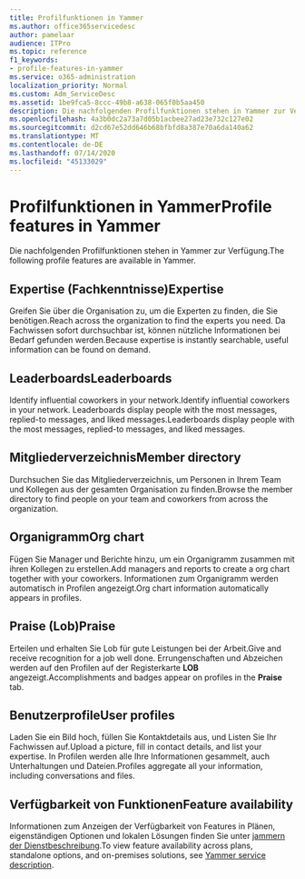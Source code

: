 ```yaml
---
title: Profilfunktionen in Yammer
ms.author: office365servicedesc
author: pamelaar
audience: ITPro
ms.topic: reference
f1_keywords:
- profile-features-in-yammer
ms.service: o365-administration
localization_priority: Normal
ms.custom: Adm_ServiceDesc
ms.assetid: 1be9fca5-8ccc-49b8-a638-065f0b5aa450
description: Die nachfolgenden Profilfunktionen stehen in Yammer zur Verfügung.
ms.openlocfilehash: 4a3b0dc2a73a7d05b1acbee27ad23e732c127e02
ms.sourcegitcommit: d2cd67e52dd646b68bfbfd8a387e70a6da140a62
ms.translationtype: MT
ms.contentlocale: de-DE
ms.lasthandoff: 07/14/2020
ms.locfileid: "45133029"
---
```

# <a name="profile-features-in-yammer"></a><span data-ttu-id="76d57-103">Profilfunktionen in Yammer</span><span class="sxs-lookup"><span data-stu-id="76d57-103">Profile features in Yammer</span></span>

<span data-ttu-id="76d57-104">Die nachfolgenden Profilfunktionen stehen in Yammer zur Verfügung.</span><span class="sxs-lookup"><span data-stu-id="76d57-104">The following profile features are available in Yammer.</span></span>
 
## <a name="expertise"></a><span data-ttu-id="76d57-105">Expertise (Fachkenntnisse)</span><span class="sxs-lookup"><span data-stu-id="76d57-105">Expertise</span></span>

<span data-ttu-id="76d57-106">Greifen Sie über die Organisation zu, um die Experten zu finden, die Sie benötigen.</span><span class="sxs-lookup"><span data-stu-id="76d57-106">Reach across the organization to find the experts you need.</span></span> <span data-ttu-id="76d57-107">Da Fachwissen sofort durchsuchbar ist, können nützliche Informationen bei Bedarf gefunden werden.</span><span class="sxs-lookup"><span data-stu-id="76d57-107">Because expertise is instantly searchable, useful information can be found on demand.</span></span>

## <a name="leaderboards"></a><span data-ttu-id="76d57-108">Leaderboards</span><span class="sxs-lookup"><span data-stu-id="76d57-108">Leaderboards</span></span>

<span data-ttu-id="76d57-109">Identify influential coworkers in your network.</span><span class="sxs-lookup"><span data-stu-id="76d57-109">Identify influential coworkers in your network.</span></span> <span data-ttu-id="76d57-110">Leaderboards display people with the most messages, replied-to messages, and liked messages.</span><span class="sxs-lookup"><span data-stu-id="76d57-110">Leaderboards display people with the most messages, replied-to messages, and liked messages.</span></span>

## <a name="member-directory"></a><span data-ttu-id="76d57-111">Mitgliederverzeichnis</span><span class="sxs-lookup"><span data-stu-id="76d57-111">Member directory</span></span>

<span data-ttu-id="76d57-112">Durchsuchen Sie das Mitgliederverzeichnis, um Personen in Ihrem Team und Kollegen aus der gesamten Organisation zu finden.</span><span class="sxs-lookup"><span data-stu-id="76d57-112">Browse the member directory to find people on your team and coworkers from across the organization.</span></span>
  
## <a name="org-chart"></a><span data-ttu-id="76d57-113">Organigramm</span><span class="sxs-lookup"><span data-stu-id="76d57-113">Org chart</span></span>

<span data-ttu-id="76d57-114">Fügen Sie Manager und Berichte hinzu, um ein Organigramm zusammen mit ihren Kollegen zu erstellen.</span><span class="sxs-lookup"><span data-stu-id="76d57-114">Add managers and reports to create a org chart together with your coworkers.</span></span> <span data-ttu-id="76d57-115">Informationen zum Organigramm werden automatisch in Profilen angezeigt.</span><span class="sxs-lookup"><span data-stu-id="76d57-115">Org chart information automatically appears in profiles.</span></span>
  
## <a name="praise"></a><span data-ttu-id="76d57-116">Praise (Lob)</span><span class="sxs-lookup"><span data-stu-id="76d57-116">Praise</span></span>

<span data-ttu-id="76d57-117">Erteilen und erhalten Sie Lob für gute Leistungen bei der Arbeit.</span><span class="sxs-lookup"><span data-stu-id="76d57-117">Give and receive recognition for a job well done.</span></span> <span data-ttu-id="76d57-118">Errungenschaften und Abzeichen werden auf den Profilen auf der Registerkarte **LOB** angezeigt.</span><span class="sxs-lookup"><span data-stu-id="76d57-118">Accomplishments and badges appear on profiles in the **Praise** tab.</span></span>
 
## <a name="user-profiles"></a><span data-ttu-id="76d57-119">Benutzerprofile</span><span class="sxs-lookup"><span data-stu-id="76d57-119">User profiles</span></span>

<span data-ttu-id="76d57-120">Laden Sie ein Bild hoch, füllen Sie Kontaktdetails aus, und Listen Sie Ihr Fachwissen auf.</span><span class="sxs-lookup"><span data-stu-id="76d57-120">Upload a picture, fill in contact details, and list your expertise.</span></span> <span data-ttu-id="76d57-121">In Profilen werden alle Ihre Informationen gesammelt, auch Unterhaltungen und Dateien.</span><span class="sxs-lookup"><span data-stu-id="76d57-121">Profiles aggregate all your information, including conversations and files.</span></span>
  
## <a name="feature-availability"></a><span data-ttu-id="76d57-122">Verfügbarkeit von Funktionen</span><span class="sxs-lookup"><span data-stu-id="76d57-122">Feature availability</span></span>

<span data-ttu-id="76d57-123">Informationen zum Anzeigen der Verfügbarkeit von Features in Plänen, eigenständigen Optionen und lokalen Lösungen finden Sie unter [jammern der Dienstbeschreibung](yammer-service-description.md).</span><span class="sxs-lookup"><span data-stu-id="76d57-123">To view feature availability across plans, standalone options, and on-premises solutions, see [Yammer service description](yammer-service-description.md).</span></span>
  


